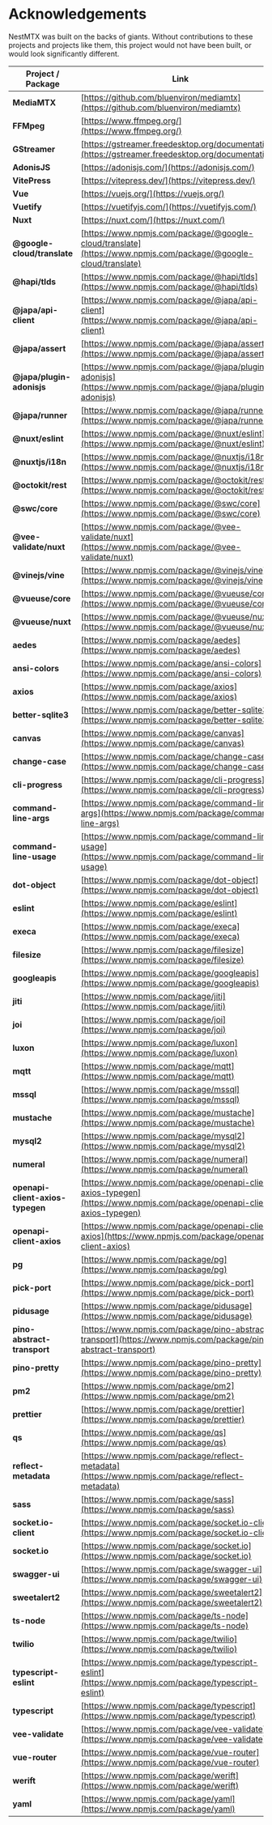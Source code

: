 # Acknowledgements

NestMTX was built on the backs of giants. Without contributions to these projects and projects like them, this project would not have been built, or would look significantly different.

| Project / Package                | Link                                                                                                                     |
| -------------------------------- | ------------------------------------------------------------------------------------------------------------------------ |
| **MediaMTX**                     | [https://github.com/bluenviron/mediamtx](https://github.com/bluenviron/mediamtx)                                         |
| **FFMpeg**                       | [https://www.ffmpeg.org/](https://www.ffmpeg.org/)                                                                       |
| **GStreamer**                    | [https://gstreamer.freedesktop.org/documentation/](https://gstreamer.freedesktop.org/documentation/)                     |
| **AdonisJS**                     | [https://adonisjs.com/](https://adonisjs.com/)                                                                           |
| **VitePress**                    | [https://vitepress.dev/](https://vitepress.dev/)                                                                         |
| **Vue**                          | [https://vuejs.org/](https://vuejs.org/)                                                                                 |
| **Vuetify**                      | [https://vuetifyjs.com/](https://vuetifyjs.com/)                                                                         |
| **Nuxt**                         | [https://nuxt.com/](https://nuxt.com/)                                                                                   |
| **@google-cloud/translate**      | [https://www.npmjs.com/package/@google-cloud/translate](https://www.npmjs.com/package/@google-cloud/translate)           |
| **@hapi/tlds**                   | [https://www.npmjs.com/package/@hapi/tlds](https://www.npmjs.com/package/@hapi/tlds)                                     |
| **@japa/api-client**             | [https://www.npmjs.com/package/@japa/api-client](https://www.npmjs.com/package/@japa/api-client)                         |
| **@japa/assert**                 | [https://www.npmjs.com/package/@japa/assert](https://www.npmjs.com/package/@japa/assert)                                 |
| **@japa/plugin-adonisjs**        | [https://www.npmjs.com/package/@japa/plugin-adonisjs](https://www.npmjs.com/package/@japa/plugin-adonisjs)               |
| **@japa/runner**                 | [https://www.npmjs.com/package/@japa/runner](https://www.npmjs.com/package/@japa/runner)                                 |
| **@nuxt/eslint**                 | [https://www.npmjs.com/package/@nuxt/eslint](https://www.npmjs.com/package/@nuxt/eslint)                                 |
| **@nuxtjs/i18n**                 | [https://www.npmjs.com/package/@nuxtjs/i18n](https://www.npmjs.com/package/@nuxtjs/i18n)                                 |
| **@octokit/rest**                | [https://www.npmjs.com/package/@octokit/rest](https://www.npmjs.com/package/@octokit/rest)                               |
| **@swc/core**                    | [https://www.npmjs.com/package/@swc/core](https://www.npmjs.com/package/@swc/core)                                       |
| **@vee-validate/nuxt**           | [https://www.npmjs.com/package/@vee-validate/nuxt](https://www.npmjs.com/package/@vee-validate/nuxt)                     |
| **@vinejs/vine**                 | [https://www.npmjs.com/package/@vinejs/vine](https://www.npmjs.com/package/@vinejs/vine)                                 |
| **@vueuse/core**                 | [https://www.npmjs.com/package/@vueuse/core](https://www.npmjs.com/package/@vueuse/core)                                 |
| **@vueuse/nuxt**                 | [https://www.npmjs.com/package/@vueuse/nuxt](https://www.npmjs.com/package/@vueuse/nuxt)                                 |
| **aedes**                        | [https://www.npmjs.com/package/aedes](https://www.npmjs.com/package/aedes)                                               |
| **ansi-colors**                  | [https://www.npmjs.com/package/ansi-colors](https://www.npmjs.com/package/ansi-colors)                                   |
| **axios**                        | [https://www.npmjs.com/package/axios](https://www.npmjs.com/package/axios)                                               |
| **better-sqlite3**               | [https://www.npmjs.com/package/better-sqlite3](https://www.npmjs.com/package/better-sqlite3)                             |
| **canvas**                       | [https://www.npmjs.com/package/canvas](https://www.npmjs.com/package/canvas)                                             |
| **change-case**                  | [https://www.npmjs.com/package/change-case](https://www.npmjs.com/package/change-case)                                   |
| **cli-progress**                 | [https://www.npmjs.com/package/cli-progress](https://www.npmjs.com/package/cli-progress)                                 |
| **command-line-args**            | [https://www.npmjs.com/package/command-line-args](https://www.npmjs.com/package/command-line-args)                       |
| **command-line-usage**           | [https://www.npmjs.com/package/command-line-usage](https://www.npmjs.com/package/command-line-usage)                     |
| **dot-object**                   | [https://www.npmjs.com/package/dot-object](https://www.npmjs.com/package/dot-object)                                     |
| **eslint**                       | [https://www.npmjs.com/package/eslint](https://www.npmjs.com/package/eslint)                                             |
| **execa**                        | [https://www.npmjs.com/package/execa](https://www.npmjs.com/package/execa)                                               |
| **filesize**                     | [https://www.npmjs.com/package/filesize](https://www.npmjs.com/package/filesize)                                         |
| **googleapis**                   | [https://www.npmjs.com/package/googleapis](https://www.npmjs.com/package/googleapis)                                     |
| **jiti**                         | [https://www.npmjs.com/package/jiti](https://www.npmjs.com/package/jiti)                                                 |
| **joi**                          | [https://www.npmjs.com/package/joi](https://www.npmjs.com/package/joi)                                                   |
| **luxon**                        | [https://www.npmjs.com/package/luxon](https://www.npmjs.com/package/luxon)                                               |
| **mqtt**                         | [https://www.npmjs.com/package/mqtt](https://www.npmjs.com/package/mqtt)                                                 |
| **mssql**                        | [https://www.npmjs.com/package/mssql](https://www.npmjs.com/package/mssql)                                               |
| **mustache**                     | [https://www.npmjs.com/package/mustache](https://www.npmjs.com/package/mustache)                                         |
| **mysql2**                       | [https://www.npmjs.com/package/mysql2](https://www.npmjs.com/package/mysql2)                                             |
| **numeral**                      | [https://www.npmjs.com/package/numeral](https://www.npmjs.com/package/numeral)                                           |
| **openapi-client-axios-typegen** | [https://www.npmjs.com/package/openapi-client-axios-typegen](https://www.npmjs.com/package/openapi-client-axios-typegen) |
| **openapi-client-axios**         | [https://www.npmjs.com/package/openapi-client-axios](https://www.npmjs.com/package/openapi-client-axios)                 |
| **pg**                           | [https://www.npmjs.com/package/pg](https://www.npmjs.com/package/pg)                                                     |
| **pick-port**                    | [https://www.npmjs.com/package/pick-port](https://www.npmjs.com/package/pick-port)                                       |
| **pidusage**                     | [https://www.npmjs.com/package/pidusage](https://www.npmjs.com/package/pidusage)                                         |
| **pino-abstract-transport**      | [https://www.npmjs.com/package/pino-abstract-transport](https://www.npmjs.com/package/pino-abstract-transport)           |
| **pino-pretty**                  | [https://www.npmjs.com/package/pino-pretty](https://www.npmjs.com/package/pino-pretty)                                   |
| **pm2**                          | [https://www.npmjs.com/package/pm2](https://www.npmjs.com/package/pm2)                                                   |
| **prettier**                     | [https://www.npmjs.com/package/prettier](https://www.npmjs.com/package/prettier)                                         |
| **qs**                           | [https://www.npmjs.com/package/qs](https://www.npmjs.com/package/qs)                                                     |
| **reflect-metadata**             | [https://www.npmjs.com/package/reflect-metadata](https://www.npmjs.com/package/reflect-metadata)                         |
| **sass**                         | [https://www.npmjs.com/package/sass](https://www.npmjs.com/package/sass)                                                 |
| **socket.io-client**             | [https://www.npmjs.com/package/socket.io-client](https://www.npmjs.com/package/socket.io-client)                         |
| **socket.io**                    | [https://www.npmjs.com/package/socket.io](https://www.npmjs.com/package/socket.io)                                       |
| **swagger-ui**                   | [https://www.npmjs.com/package/swagger-ui](https://www.npmjs.com/package/swagger-ui)                                     |
| **sweetalert2**                  | [https://www.npmjs.com/package/sweetalert2](https://www.npmjs.com/package/sweetalert2)                                   |
| **ts-node**                      | [https://www.npmjs.com/package/ts-node](https://www.npmjs.com/package/ts-node)                                           |
| **twilio**                       | [https://www.npmjs.com/package/twilio](https://www.npmjs.com/package/twilio)                                             |
| **typescript-eslint**            | [https://www.npmjs.com/package/typescript-eslint](https://www.npmjs.com/package/typescript-eslint)                       |
| **typescript**                   | [https://www.npmjs.com/package/typescript](https://www.npmjs.com/package/typescript)                                     |
| **vee-validate**                 | [https://www.npmjs.com/package/vee-validate](https://www.npmjs.com/package/vee-validate)                                 |
| **vue-router**                   | [https://www.npmjs.com/package/vue-router](https://www.npmjs.com/package/vue-router)                                     |
| **werift**                       | [https://www.npmjs.com/package/werift](https://www.npmjs.com/package/werift)                                             |
| **yaml**                         | [https://www.npmjs.com/package/yaml](https://www.npmjs.com/package/yaml)                                                 |

